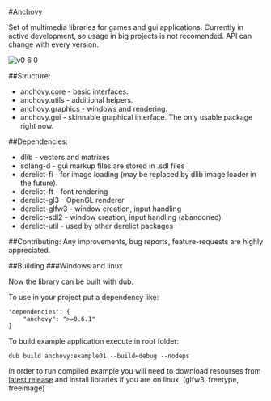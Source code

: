 #Anchovy

Set of multimedia libraries for games and gui applications.
Currently in active development, so usage in big projects is not recomended.
API can change with every version.

![v0 6 0](https://cloud.githubusercontent.com/assets/1129910/3053639/9b3fac46-e1ac-11e3-8ba7-4ae4a67788d4.png)

##Structure:
* anchovy.core - basic interfaces.
* anchovy.utils - additional helpers.
* anchovy.graphics - windows and rendering.
* anchovy.gui - skinnable graphical interface. The only usable package right now.

##Dependencies:
* dlib - vectors and matrixes
* sdlang-d - gui markup files are stored in .sdl files
* derelict-fi - for image loading (may be replaced by dlib image loader in the future).
* derelict-ft - font rendering
* derelict-gl3 - OpenGL renderer
* derelict-glfw3 - window creation, input handling
* derelict-sdl2 - window creation, input handling (abandoned)
* derelict-util - used by other derelict packages

##Contributing:
Any improvements, bug reports, feature-requests are highly appreciated.

##Building
###Windows and linux

Now the library can be built with dub.

To use in your project put a dependency like:
```
"dependencies": {
	"anchovy": ">=0.6.1"
}
```

To build example application execute in root folder:
```
dub build anchovy:example01 --build=debug --nodeps
```

In order to run compiled example you will need to download resourses from [latest release](https://github.com/MrSmith33/anchovy/releases) and install libraries if you are on linux. (glfw3, freetype, freeimage)
